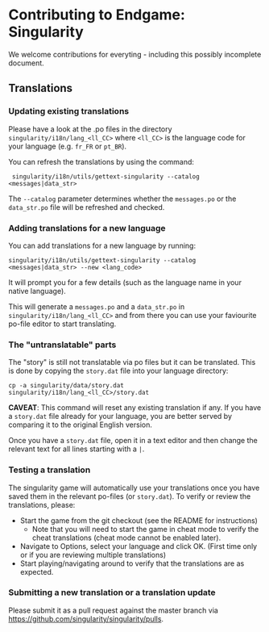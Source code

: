 # Contributing to Endgame: Singularity

We welcome contributions for everyting - including this possibly
incomplete document.

## Translations

### Updating existing translations

Please have a look at the .po files in the directory
`singularity/i18n/lang_<ll_CC>` where `<ll_CC>` is the language code
for your language (e.g. `fr_FR` or `pt_BR`).

You can refresh the translations by using the command:

     singularity/i18n/utils/gettext-singularity --catalog <messages|data_str>

The `--catalog` parameter determines whether the `messages.po` or the
`data_str.po` file will be refreshed and checked.

### Adding translations for a new language

You can add translations for a new language by running:

    singularity/i18n/utils/gettext-singularity --catalog <messages|data_str> --new <lang_code>

It will prompt you for a few details (such as the language name in
your native language).

This will generate a `messages.po` and a `data_str.po` in
`singularity/i18n/lang_<ll_CC>` and from there you can use your
faviourite po-file editor to start translating.

### The "untranslatable" parts

The "story" is still not translatable via po files but it can be
translated.  This is done by copying the `story.dat` file into your
language directory:

    cp -a singularity/data/story.dat singularity/i18n/lang_<ll_CC>/story.dat

**CAVEAT**: This command will reset any existing translation if any.
If you have a `story.dat` file already for your language, you are
better served by comparing it to the original English version.

Once you have a `story.dat` file, open it in a text editor and then
change the relevant text for all lines starting with a `|`.

### Testing a translation

The singularity game will automatically use your translations once you
have saved them in the relevant po-files (or `story.dat`).  To verify
or review the translations, please:

 * Start the game from the git checkout (see the README for
   instructions)
     * Note that you will need to start the game in cheat mode to verify
       the cheat translations (cheat mode cannot be enabled later).
 * Navigate to Options, select your language and click OK.  (First
   time only or if you are reviewing multiple translations)
 * Start playing/navigating around to verify that the translations are
   as expected.

### Submitting a new translation or a translation update

Please submit it as a pull request against the master branch via
https://github.com/singularity/singularity/pulls.


